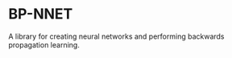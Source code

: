 BP-NNET
=======

A library for creating neural networks and performing backwards propagation learning.
